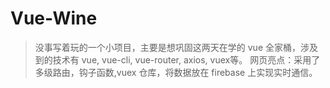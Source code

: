 # Vue-Wine
> 没事写着玩的一个小项目，主要是想巩固这两天在学的 vue 全家桶，涉及到的技术有 vue, vue-cli, vue-router, axios, vuex等。 
> 网页亮点：采用了 多级路由，钩子函数,vuex 仓库，将数据放在 firebase 上实现实时通信。
